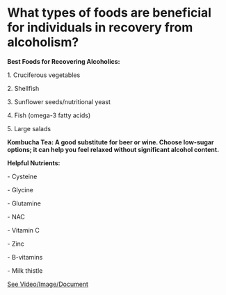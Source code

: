 # What types of foods are beneficial for individuals in recovery from alcoholism?

**Best Foods for Recovering Alcoholics:**

1\. Cruciferous vegetables

2\. Shellfish

3\. Sunflower seeds/nutritional yeast

4\. Fish (omega-3 fatty acids)

5\. Large salads

**Kombucha Tea: A good substitute for beer or wine. Choose low-sugar options; it can help you feel relaxed without significant alcohol content.**

**Helpful Nutrients:**

\- Cysteine

\- Glycine

\- Glutamine

\- NAC

\- Vitamin C

\- Zinc

\- B-vitamins

\- Milk thistle

 [See Video/Image/Document](https://hls-player.drberg.com/asset?path=migrated-assets/the-best-foods-for-a-recovering-alcoholic)
